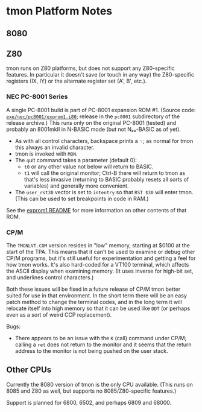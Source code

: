 tmon Platform Notes
===================

8080
----


Z80
---

tmon runs on Z80 platforms, but does not support any Z80-specific features.
In particular it doesn't save (or touch in any way) the Z80-specific
registers (IX, IY) or the alternate register set (A', B', etc.).

### NEC PC-8001 Series

A single PC-8001 build is part of PC-8001 expansion ROM #1. (Source code:
[`exe/nec/pc8001/exprom1.i80`]; release in the `pc8001` subdirectory of the
release archive.) This runs only on the original PC-8001 (tested) and
probably an 8001mkII in N-BASIC mode (but not N₈₀-BASIC as of yet).

- As with all control characters, backspace prints a `␈`; as normal for
  tmon this always an invalid character.
- tmon is invoked with `MON`.
- The `q`uit command takes a parameter (default 0):
  - `t0` or any other value not below will return to BASIC.
  - `t1` will call the original monitor; Ctrl-B there will return to tmon
    as that's less invasive (returning to BASIC probably resets all sorts
    of variables) and generally more convenient.
- The `user_rst30` vector is set to `intentry` so that `RST $30` will enter
  tmon. (This can be used to set breakpoints in code in RAM.)

See the [exprom1 README][exprom1-rm] for more information on other contents
of that ROM.

### CP/M

The `TMONLVT.COM` version resides in "low" memory, starting at $0100
at the start of the TPA. This means that it can't be used to examine
or debug other CP/M programs, but it's still useful for experimentation
and getting a feel for how tmon works. It's also hard-coded for a VT100
terminal, which affects the ASCII display when examining memory. (It
uses inverse for high-bit set, and underlines control characters.)

Both these issues will be fixed in a future release of CP/M tmon better
suited for use in that environment. In the short term there will be an easy
patch method to change the terminal codes, and in the long term it will
relocate itself into high memory so that it can be used like `DDT` (or
perhaps even as a sort of weird CCP replacement).

Bugs:
- There appears to be an issue with the `K` (call) command under CP/M;
  calling a `ret` does not return to the monitor and it seems that the
  return address to the monitor is not being pushed on the user stack.


Other CPUs
----------

Currently the 8080 version of tmon is the only CPU available. (This runs
on 8085 and Z80 as well, but supports no 8085/Z80-specific features.)

Support is planned for 6800, 6502, and perhaps 6809 and 68000.



<!-------------------------------------------------------------------->
[`exe/nec/pc8001/exprom1.i80`]: https://github.com/0cjs/8bitdev/blob/main/exe/nec/pc8001/exprom1.i80
[exprom1-rm]: https://github.com/0cjs/8bitdev/blob/main/exe/nec/pc8001/README.md
